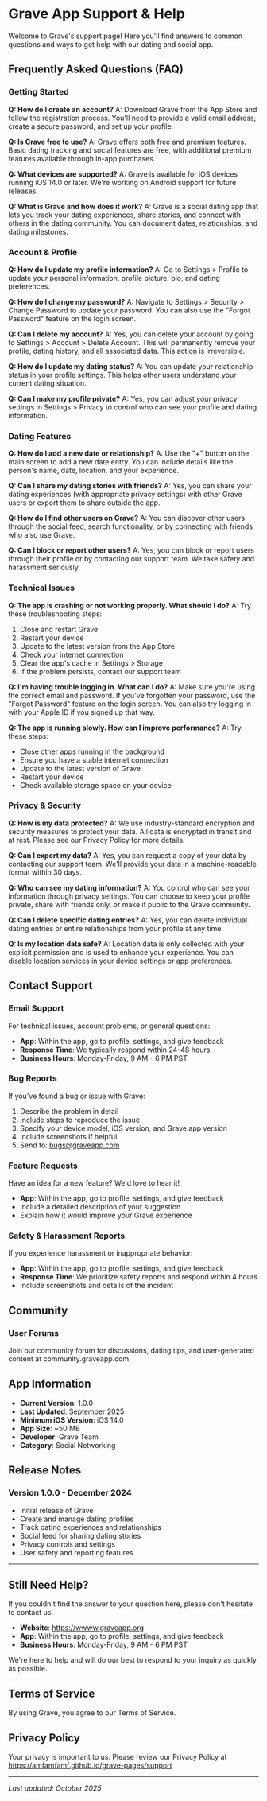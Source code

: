 # Grave App Support & Help

Welcome to Grave's support page! Here you'll find answers to common questions and ways to get help with our dating and social app.

## Frequently Asked Questions (FAQ)

### Getting Started
**Q: How do I create an account?**
A: Download Grave from the App Store and follow the registration process. You'll need to provide a valid email address, create a secure password, and set up your profile.

**Q: Is Grave free to use?**
A: Grave offers both free and premium features. Basic dating tracking and social features are free, with additional premium features available through in-app purchases.

**Q: What devices are supported?**
A: Grave is available for iOS devices running iOS 14.0 or later. We're working on Android support for future releases.

**Q: What is Grave and how does it work?**
A: Grave is a social dating app that lets you track your dating experiences, share stories, and connect with others in the dating community. You can document dates, relationships, and dating milestones.

### Account & Profile
**Q: How do I update my profile information?**
A: Go to Settings > Profile to update your personal information, profile picture, bio, and dating preferences.

**Q: How do I change my password?**
A: Navigate to Settings > Security > Change Password to update your password. You can also use the "Forgot Password" feature on the login screen.

**Q: Can I delete my account?**
A: Yes, you can delete your account by going to Settings > Account > Delete Account. This will permanently remove your profile, dating history, and all associated data. This action is irreversible.

**Q: How do I update my dating status?**
A: You can update your relationship status in your profile settings. This helps other users understand your current dating situation.

**Q: Can I make my profile private?**
A: Yes, you can adjust your privacy settings in Settings > Privacy to control who can see your profile and dating information.

### Dating Features
**Q: How do I add a new date or relationship?**
A: Use the "+" button on the main screen to add a new date entry. You can include details like the person's name, date, location, and your experience.

**Q: Can I share my dating stories with friends?**
A: Yes, you can share your dating experiences (with appropriate privacy settings) with other Grave users or export them to share outside the app.

**Q: How do I find other users on Grave?**
A: You can discover other users through the social feed, search functionality, or by connecting with friends who also use Grave.

**Q: Can I block or report other users?**
A: Yes, you can block or report users through their profile or by contacting our support team. We take safety and harassment seriously.

### Technical Issues
**Q: The app is crashing or not working properly. What should I do?**
A: Try these troubleshooting steps:
1. Close and restart Grave
2. Restart your device
3. Update to the latest version from the App Store
4. Check your internet connection
5. Clear the app's cache in Settings > Storage
6. If the problem persists, contact our support team

**Q: I'm having trouble logging in. What can I do?**
A: Make sure you're using the correct email and password. If you've forgotten your password, use the "Forgot Password" feature on the login screen. You can also try logging in with your Apple ID if you signed up that way.

**Q: The app is running slowly. How can I improve performance?**
A: Try these steps:
- Close other apps running in the background
- Ensure you have a stable internet connection
- Update to the latest version of Grave
- Restart your device
- Check available storage space on your device

### Privacy & Security
**Q: How is my data protected?**
A: We use industry-standard encryption and security measures to protect your data. All data is encrypted in transit and at rest. Please see our Privacy Policy for more details.

**Q: Can I export my data?**
A: Yes, you can request a copy of your data by contacting our support team. We'll provide your data in a machine-readable format within 30 days.

**Q: Who can see my dating information?**
A: You control who can see your information through privacy settings. You can choose to keep your profile private, share with friends only, or make it public to the Grave community.

**Q: Can I delete specific dating entries?**
A: Yes, you can delete individual dating entries or entire relationships from your profile at any time.

**Q: Is my location data safe?**
A: Location data is only collected with your explicit permission and is used to enhance your experience. You can disable location services in your device settings or app preferences.

## Contact Support

### Email Support
For technical issues, account problems, or general questions:
- **App**: Within the app, go to profile, settings, and give feedback
- **Response Time**: We typically respond within 24-48 hours
- **Business Hours**: Monday-Friday, 9 AM - 6 PM PST

### Bug Reports
If you've found a bug or issue with Grave:
1. Describe the problem in detail
2. Include steps to reproduce the issue
3. Specify your device model, iOS version, and Grave app version
4. Include screenshots if helpful
5. Send to: bugs@graveapp.com

### Feature Requests
Have an idea for a new feature? We'd love to hear it!
- **App**: Within the app, go to profile, settings, and give feedback
- Include a detailed description of your suggestion
- Explain how it would improve your Grave experience

### Safety & Harassment Reports
If you experience harassment or inappropriate behavior:
- **App**: Within the app, go to profile, settings, and give feedback
- **Response Time**: We prioritize safety reports and respond within 4 hours
- Include screenshots and details of the incident

## Community

### User Forums
Join our community forum for discussions, dating tips, and user-generated content at community.graveapp.com

## App Information

- **Current Version**: 1.0.0
- **Last Updated**: September 2025
- **Minimum iOS Version**: iOS 14.0
- **App Size**: ~50 MB
- **Developer**: Grave Team
- **Category**: Social Networking

## Release Notes

### Version 1.0.0 - December 2024
- Initial release of Grave
- Create and manage dating profiles
- Track dating experiences and relationships
- Social feed for sharing dating stories
- Privacy controls and settings
- User safety and reporting features

---

## Still Need Help?

If you couldn't find the answer to your question here, please don't hesitate to contact us:

- **Website**: https://wwww.graveapp.org
- **App**: Within the app, go to profile, settings, and give feedback
- **Business Hours**: Monday-Friday, 9 AM - 6 PM PST


We're here to help and will do our best to respond to your inquiry as quickly as possible.

## Terms of Service

By using Grave, you agree to our Terms of Service.

## Privacy Policy

Your privacy is important to us. Please review our Privacy Policy at https://amfamfamf.github.io/grave-pages/support

---

*Last updated: October 2025*
